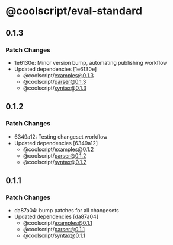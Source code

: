 # @coolscript/eval-standard

## 0.1.3

### Patch Changes

- 1e6130e: Minor version bump, automating publishing workflow
- Updated dependencies [1e6130e]
  - @coolscript/examples@0.1.3
  - @coolscript/parser@0.1.3
  - @coolscript/syntax@0.1.3

## 0.1.2

### Patch Changes

- 6349a12: Testing changeset workflow
- Updated dependencies [6349a12]
  - @coolscript/examples@0.1.2
  - @coolscript/parser@0.1.2
  - @coolscript/syntax@0.1.2

## 0.1.1

### Patch Changes

- da87a04: bump patches for all changesets
- Updated dependencies [da87a04]
  - @coolscript/examples@0.1.1
  - @coolscript/parser@0.1.1
  - @coolscript/syntax@0.1.1
